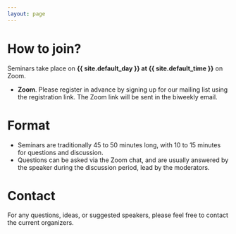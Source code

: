 ```yaml
---
layout: page
---
```


# How to join?

Seminars take place on **{{ site.default_day }} at {{ site.default_time }}** on Zoom.

- **Zoom**. Please register in advance by signing up for our mailing list using the registration link. The Zoom link will be sent in the biweekly email.

# Format 

- Seminars are traditionally 45 to 50 minutes long, with 10 to 15 minutes for questions and discussion. 
- Questions can be asked via the Zoom chat, and are usually answered by the speaker during the discussion period, lead by the moderators.

# Contact

For any questions, ideas, or suggested speakers, please feel free to contact the current organizers.